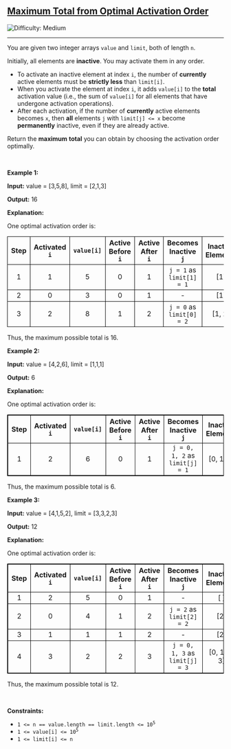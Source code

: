 <h2><a href="https://leetcode.com/problems/maximum-total-from-optimal-activation-order">Maximum Total from Optimal Activation Order</a></h2> <img src='https://img.shields.io/badge/Difficulty-Medium-orange' alt='Difficulty: Medium' /><hr><p>You are given two integer arrays <code>value</code> and <code>limit</code>, both of length <code>n</code>.</p>

<p>Initially, all elements are <strong>inactive</strong>. You may activate them in any order.</p>

<ul>
	<li>To activate an inactive element at index <code>i</code>, the number of <strong>currently</strong> active elements must be <strong>strictly less</strong> than <code>limit[i]</code>.</li>
	<li>When you activate the element at index <code>i</code>, it adds <code>value[i]</code> to the <strong>total</strong> activation value (i.e., the sum of <code>value[i]</code> for all elements that have undergone activation operations).</li>
	<li>After each activation, if the number of <strong>currently</strong> active elements becomes <code>x</code>, then <strong>all</strong> elements <code>j</code> with <code>limit[j] &lt;= x</code> become <strong>permanently</strong> inactive, even if they are already active.</li>
</ul>

<p>Return the <strong>maximum</strong> <strong>total</strong> you can obtain by choosing the activation order optimally.</p>

<p>&nbsp;</p>
<p><strong class="example">Example 1:</strong></p>

<div class="example-block">
<p><strong>Input:</strong> <span class="example-io">value = [3,5,8], limit = [2,1,3]</span></p>

<p><strong>Output:</strong> <span class="example-io">16</span></p>

<p><strong>Explanation:</strong></p>

<p>One optimal activation order is:</p>

<table>
	<thead>
		<tr>
			<th align="center" style="border: 1px solid black;">Step</th>
			<th align="center" style="border: 1px solid black;">Activated <code>i</code></th>
			<th align="center" style="border: 1px solid black;"><code>value[i]</code></th>
			<th align="center" style="border: 1px solid black;">Active Before <code>i</code></th>
			<th align="center" style="border: 1px solid black;">Active After <code>i</code></th>
			<th align="center" style="border: 1px solid black;">Becomes Inactive <code>j</code></th>
			<th align="center" style="border: 1px solid black;">Inactive Elements</th>
			<th align="center" style="border: 1px solid black;">Total</th>
		</tr>
	</thead>
	<tbody>
		<tr>
			<td align="center" style="border: 1px solid black;">1</td>
			<td align="center" style="border: 1px solid black;">1</td>
			<td align="center" style="border: 1px solid black;">5</td>
			<td align="center" style="border: 1px solid black;">0</td>
			<td align="center" style="border: 1px solid black;">1</td>
			<td align="center" style="border: 1px solid black;"><code>j = 1</code> as <code>limit[1] = 1</code></td>
			<td align="center" style="border: 1px solid black;">[1]</td>
			<td align="center" style="border: 1px solid black;">5</td>
		</tr>
		<tr>
			<td align="center" style="border: 1px solid black;">2</td>
			<td align="center" style="border: 1px solid black;">0</td>
			<td align="center" style="border: 1px solid black;">3</td>
			<td align="center" style="border: 1px solid black;">0</td>
			<td align="center" style="border: 1px solid black;">1</td>
			<td align="center" style="border: 1px solid black;">-</td>
			<td align="center" style="border: 1px solid black;">[1]</td>
			<td align="center" style="border: 1px solid black;">8</td>
		</tr>
		<tr>
			<td align="center" style="border: 1px solid black;">3</td>
			<td align="center" style="border: 1px solid black;">2</td>
			<td align="center" style="border: 1px solid black;">8</td>
			<td align="center" style="border: 1px solid black;">1</td>
			<td align="center" style="border: 1px solid black;">2</td>
			<td align="center" style="border: 1px solid black;"><code>j = 0</code> as <code>limit[0] = 2</code></td>
			<td align="center" style="border: 1px solid black;">[1, 2]</td>
			<td align="center" style="border: 1px solid black;">16</td>
		</tr>
	</tbody>
</table>

<p>Thus, the maximum possible total is 16.</p>
</div>

<p><strong class="example">Example 2:</strong></p>

<div class="example-block">
<p><strong>Input:</strong> <span class="example-io">value = [4,2,6], limit = [1,1,1]</span></p>

<p><strong>Output:</strong> <span class="example-io">6</span></p>

<p><strong>Explanation:</strong></p>

<p>One optimal activation order is:</p>

<table style="border: 1px solid black;">
	<thead>
		<tr>
			<th align="center" style="border: 1px solid black;">Step</th>
			<th align="center" style="border: 1px solid black;">Activated <code>i</code></th>
			<th align="center" style="border: 1px solid black;"><code>value[i]</code></th>
			<th align="center" style="border: 1px solid black;">Active Before <code>i</code></th>
			<th align="center" style="border: 1px solid black;">Active After <code>i</code></th>
			<th align="center" style="border: 1px solid black;">Becomes Inactive <code>j</code></th>
			<th align="center" style="border: 1px solid black;">Inactive Elements</th>
			<th align="center" style="border: 1px solid black;">Total</th>
		</tr>
	</thead>
	<tbody>
		<tr>
			<td align="center" style="border: 1px solid black;">1</td>
			<td align="center" style="border: 1px solid black;">2</td>
			<td align="center" style="border: 1px solid black;">6</td>
			<td align="center" style="border: 1px solid black;">0</td>
			<td align="center" style="border: 1px solid black;">1</td>
			<td align="center" style="border: 1px solid black;"><code>j = 0, 1, 2</code> as <code>limit[j] = 1</code></td>
			<td align="center" style="border: 1px solid black;">[0, 1, 2]</td>
			<td align="center" style="border: 1px solid black;">6</td>
		</tr>
	</tbody>
</table>

<p>Thus, the maximum possible total is 6.</p>
</div>

<p><strong class="example">Example 3:</strong></p>

<div class="example-block">
<p><strong>Input:</strong> <span class="example-io">value = [4,1,5,2], limit = [3,3,2,3]</span></p>

<p><strong>Output:</strong> <span class="example-io">12</span></p>

<p><strong>Explanation:</strong></p>

<p>One optimal activation order is:​​​​​​​<strong>​​​​​​​</strong></p>

<table style="border: 1px solid black;">
	<thead>
		<tr>
			<th align="center" style="border: 1px solid black;">Step</th>
			<th align="center" style="border: 1px solid black;">Activated <code>i</code></th>
			<th align="center" style="border: 1px solid black;"><code>value[i]</code></th>
			<th align="center" style="border: 1px solid black;">Active Before <code>i</code></th>
			<th align="center" style="border: 1px solid black;">Active After <code>i</code></th>
			<th align="center" style="border: 1px solid black;">Becomes Inactive <code>j</code></th>
			<th align="center" style="border: 1px solid black;">Inactive Elements</th>
			<th align="center" style="border: 1px solid black;">Total</th>
		</tr>
	</thead>
	<tbody>
		<tr>
			<td align="center" style="border: 1px solid black;">1</td>
			<td align="center" style="border: 1px solid black;">2</td>
			<td align="center" style="border: 1px solid black;">5</td>
			<td align="center" style="border: 1px solid black;">0</td>
			<td align="center" style="border: 1px solid black;">1</td>
			<td align="center" style="border: 1px solid black;">-</td>
			<td align="center" style="border: 1px solid black;">[ ]</td>
			<td align="center" style="border: 1px solid black;">5</td>
		</tr>
		<tr>
			<td align="center" style="border: 1px solid black;">2</td>
			<td align="center" style="border: 1px solid black;">0</td>
			<td align="center" style="border: 1px solid black;">4</td>
			<td align="center" style="border: 1px solid black;">1</td>
			<td align="center" style="border: 1px solid black;">2</td>
			<td align="center" style="border: 1px solid black;"><code>j = 2</code> as <code>limit[2] = 2</code></td>
			<td align="center" style="border: 1px solid black;">[2]</td>
			<td align="center" style="border: 1px solid black;">9</td>
		</tr>
		<tr>
			<td align="center" style="border: 1px solid black;">3</td>
			<td align="center" style="border: 1px solid black;">1</td>
			<td align="center" style="border: 1px solid black;">1</td>
			<td align="center" style="border: 1px solid black;">1</td>
			<td align="center" style="border: 1px solid black;">2</td>
			<td align="center" style="border: 1px solid black;">-</td>
			<td align="center" style="border: 1px solid black;">[2]</td>
			<td align="center" style="border: 1px solid black;">10</td>
		</tr>
		<tr>
			<td align="center" style="border: 1px solid black;">4</td>
			<td align="center" style="border: 1px solid black;">3</td>
			<td align="center" style="border: 1px solid black;">2</td>
			<td align="center" style="border: 1px solid black;">2</td>
			<td align="center" style="border: 1px solid black;">3</td>
			<td align="center" style="border: 1px solid black;"><code>j = 0, 1, 3</code> as <code>limit[j] = 3</code></td>
			<td align="center" style="border: 1px solid black;">[0, 1, 2, 3]</td>
			<td align="center" style="border: 1px solid black;">12</td>
		</tr>
	</tbody>
</table>

<p>Thus, the maximum possible total is 12.</p>
</div>

<p>&nbsp;</p>
<p><strong>Constraints:</strong></p>

<ul>
	<li><code>1 &lt;= n == value.length == limit.length &lt;= 10<sup>5</sup></code></li>
	<li><code>1 &lt;= value[i] &lt;= 10<sup>5</sup></code>​​​​​​​</li>
	<li><code>1 &lt;= limit[i] &lt;= n</code></li>
</ul>
